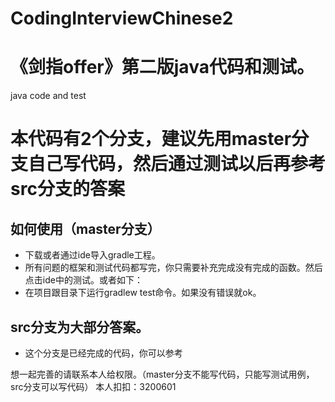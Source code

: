 # CodingInterviewChinese2
# 《剑指offer》第二版java代码和测试。
java code and test
# 本代码有2个分支，建议先用master分支自己写代码，然后通过测试以后再参考src分支的答案
## 如何使用（master分支）
* 下载或者通过ide导入gradle工程。
* 所有问题的框架和测试代码都写完，你只需要补充完成没有完成的函数。然后点击ide中的测试。或者如下：
* 在项目跟目录下运行gradlew test命令。如果没有错误就ok。
## src分支为大部分答案。
* 这个分支是已经完成的代码，你可以参考

想一起完善的请联系本人给权限。（master分支不能写代码，只能写测试用例，src分支可以写代码）
本人扣扣：3200601
